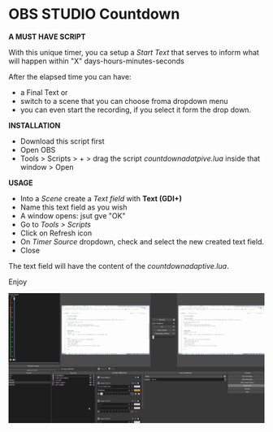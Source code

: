 # OBS STUDIO Countdown

**A MUST HAVE SCRIPT**

With this unique timer, you ca setup a *Start Text* that serves to inform what will happen within  "X" days-hours-minutes-seconds

After the elapsed time you can have:
- a Final Text or
- switch to a scene that you can choose froma dropdown menu
- you can even start the recording, if you select it form the drop down.



**INSTALLATION**
- Download this script first
- Open OBS
- Tools > Scripts > + > drag the script *countdownadatpive.lua* inside that window > Open


**USAGE**
- Into a *Scene* create a *Text field* with **Text (GDI+)**
- Name this text field as you wish
- A window opens: jsut gve "OK"
- Go to *Tools > Scripts*
- Click on Refresh icon
- On *Timer Source* dropdown, check and select the new created text field.
- Close

The text field will have the content of the *countdownadaptive.lua*.


Enjoy


![](OBS_Counter.gif)




